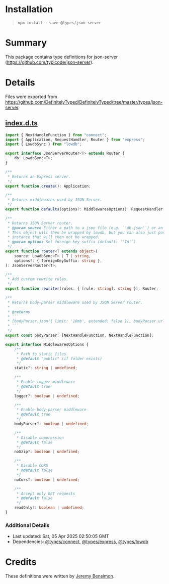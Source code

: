# Installation
> `npm install --save @types/json-server`

# Summary
This package contains type definitions for json-server (https://github.com/typicode/json-server).

# Details
Files were exported from https://github.com/DefinitelyTyped/DefinitelyTyped/tree/master/types/json-server.
## [index.d.ts](https://github.com/DefinitelyTyped/DefinitelyTyped/tree/master/types/json-server/index.d.ts)
````ts
import { NextHandleFunction } from "connect";
import { Application, RequestHandler, Router } from "express";
import { LowdbSync } from "lowdb";

export interface JsonServerRouter<T> extends Router {
    db: LowdbSync<T>;
}

/**
 * Returns an Express server.
 */
export function create(): Application;

/**
 * Returns middlewares used by JSON Server.
 */
export function defaults(options?: MiddlewaresOptions): RequestHandler[];

/**
 * Returns JSON Server router.
 * @param source Either a path to a json file (e.g. `'db.json'`) or an object in memory.
 * This object will then be wrapped by lowdb, but you can also just pass in your own lowdb
 * instance that will then not be wrapped.
 * @param options Set foreign key suffix (default: `'Id'`)
 */
export function router<T extends object>(
    source: LowdbSync<T> | T | string,
    options?: { foreignKeySuffix: string },
): JsonServerRouter<T>;

/**
 * Add custom rewrite rules.
 */
export function rewriter(rules: { [rule: string]: string }): Router;

/**
 * Returns body-parser middleware used by JSON Server router.
 *
 * @returns
 * ```
 * [bodyParser.json({ limit: '10mb', extended: false }), bodyParser.urlencoded({ extended: false })]
 * ```
 */
export const bodyParser: [NextHandleFunction, NextHandleFunction];

export interface MiddlewaresOptions {
    /**
     * Path to static files
     * @default "public" (if folder exists)
     */
    static?: string | undefined;

    /**
     * Enable logger middleware
     * @default true
     */
    logger?: boolean | undefined;

    /**
     * Enable body-parser middleware
     * @default true
     */
    bodyParser?: boolean | undefined;

    /**
     * Disable compression
     * @default false
     */
    noGzip?: boolean | undefined;

    /**
     * Disable CORS
     * @default false
     */
    noCors?: boolean | undefined;

    /**
     * Accept only GET requests
     * @default false
     */
    readOnly?: boolean | undefined;
}

````

### Additional Details
 * Last updated: Sat, 05 Apr 2025 02:50:05 GMT
 * Dependencies: [@types/connect](https://npmjs.com/package/@types/connect), [@types/express](https://npmjs.com/package/@types/express), [@types/lowdb](https://npmjs.com/package/@types/lowdb)

# Credits
These definitions were written by [Jeremy Bensimon](https://github.com/jeremyben).
